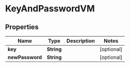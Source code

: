 
# KeyAndPasswordVM

## Properties
Name | Type | Description | Notes
------------ | ------------- | ------------- | -------------
**key** | **String** |  |  [optional]
**newPassword** | **String** |  |  [optional]



